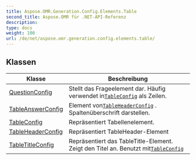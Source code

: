```yaml
---
title: Aspose.OMR.Generation.Config.Elements.Table
second_title: Aspose.OMR für .NET-API-Referenz
description: 
type: docs
weight: 100
url: /de/net/aspose.omr.generation.config.elements.table/
---
```



## Klassen

| Klasse | Beschreibung |
| --- | --- |
| [QuestionConfig](./questionconfig/) | Stellt das Frageelement dar. Häufig verwendet in[`TableConfig`](../aspose.omr.generation.config.elements.table/tableconfig/) als Zeilen. |
| [TableAnswerConfig](./tableanswerconfig/) | Element von[`TableHeaderConfig`](../aspose.omr.generation.config.elements.table/tableheaderconfig/) . Spaltenüberschrift darstellen. |
| [TableConfig](./tableconfig/) | Repräsentiert Tabellenelement. |
| [TableHeaderConfig](./tableheaderconfig/) | Repräsentiert TableHeader-Element |
| [TableTitleConfig](./tabletitleconfig/) | Repräsentiert das TableTitle-Element. Zeigt den Titel an. Benutzt mit[`TableConfig`](../aspose.omr.generation.config.elements.table/tableconfig/) |


